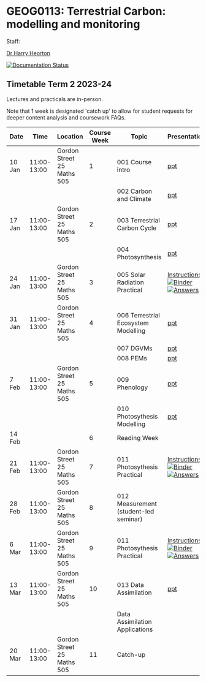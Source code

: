 # GEOG0113: Terrestrial Carbon: modelling and monitoring

Staff:

[Dr Harry Heorton](mailto:h.heorton@ucl.ac.uk)

[![Documentation Status](https://readthedocs.org/projects/geog0133/badge/?version=latest)](https://geog0133.readthedocs.io/en/latest/?badge=latest)

## Timetable Term 2 2023-24

Lectures and practicals are in-person.

Note that 1 week is designated 'catch up' to allow for student requests for deeper content analysis and coursework FAQs.

| Date |  Time | Location |  Course Week | Topic | Presentations  | Notes  |
|---|---|---|---|---|---|---|
| 10 Jan | 11:00-13:00 | Gordon Street 25 Maths 505 | 1 | 001 Course intro | [ppt](https://github.com/UCL-EO/geog0133/blob/main/docs/ppt/GEOG0113-001.pptx) | [notes](https://github.com/UCL-EO/geog0133/blob/main/docs/intro.rst)
| | |  |   | 002 Carbon and Climate | [ppt](https://github.com/UCL-EO/geog0133/blob/main/docs/ppt/GEOG0113-002.pptx) | [notes](https://github.com/UCL-EO/geog0133/blob/main/docs/carbonClimate.rst)
| 17 Jan | 11:00-13:00 | Gordon Street 25 Maths 505 | 2  |  003 Terrestrial Carbon Cycle | [ppt](https://github.com/UCL-EO/geog0133/blob/main/docs/ppt/GEOG0113-003.pptx) | [notes](https://github.com/UCL-EO/geog0133/blob/main/docs/carbonCycle.rst) |
|  | | |   |  004 Photosynthesis | [ppt](https://github.com/UCL-EO/geog0133/blob/main/docs/ppt/GEOG0113-004.pptx) | [notes](https://github.com/UCL-EO/geog0133/blob/main/docs/photosynthesis.rst) | 
| 24 Jan| 11:00-13:00 | Gordon Street 25 Maths 505 | 3  |  005 Solar Radiation Practical | [Instructions](https://github.com/UCL-EO/geog0133/blob/main/docs/notebooks_lab/005_Solar_Practical.ipynb) [![Binder](https://mybinder.org/badge_logo.svg)](https://mybinder.org/v2/gh/UCL-EO/geog0133/HEAD?filepath=docs%2Fnotebooks_lab%2F005_Solar_Practical.ipynb) [![Answers](https://mybinder.org/badge_logo.svg)](https://mybinder.org/v2/gh/UCL-EO/geog0133/HEAD?filepath=docs%2Fnotebooks_lab%2F005_Solar_Practical_answers.ipynb)| [notes](https://github.com/UCL-EO/geog0133/blob/main/docs/notebooks_lab/005_Solar_Practical.ipynb) | 
| 31 Jan | 11:00-13:00 | Gordon Street 25 Maths 505 |  4 | 006 Terrestrial Ecosystem Modelling | [ppt](https://github.com/UCL-EO/geog0133/blob/main/docs/ppt/GEOG0113-006.pptx) | [notes](https://github.com/UCL-EO/geog0133/blob/main/docs/modelling.rst)
| | |   |  | 007 DGVMs  | [ppt](https://github.com/UCL-EO/geog0133/blob/main/docs/ppt/GEOG0113-007.pptx) | [notes](https://github.com/UCL-EO/geog0133/blob/main/docs/dgvms.rst)
| | |  |   |  008 PEMs | [ppt](https://github.com/UCL-EO/geog0133/blob/main/docs/ppt/GEOG0113-008.pptx) | [notes](https://github.com/UCL-EO/geog0133/blob/main/docs/pems.rst)
| 7 Feb | 11:00-13:00 | Gordon Street 25 Maths 505 | 5  | 009 Phenology  | [ppt](https://github.com/UCL-EO/geog0133/blob/main/docs/ppt/GEOG0113-009.pptx) | [notes](https://github.com/UCL-EO/geog0133/blob/main/docs/phenology.rst)
| | | |   |  010 Photosythesis Modelling | [ppt](https://github.com/UCL-EO/geog0133/blob/main/docs/ppt/GEOG0113-010.pptx) | [notes](https://github.com/UCL-EO/geog0133/blob/main/docs/modelling_photosynthesis.rst)
| 14 Feb  | | | 6 | Reading Week| 
| 21 Feb | 11:00-13:00 | Gordon Street 25 Maths 505 | 7 |  011 Photosythesis Practical  | [Instructions](https://github.com/UCL-EO/geog0133/blob/main/docs/notebooks_lab/011_Photosynthesis_Modelling_Practical.ipynb) [![Binder](https://mybinder.org/badge_logo.svg)](https://mybinder.org/v2/gh/UCL-EO/geog0133/HEAD?filepath=docs%2Fnotebooks_lab%2F011_Photosynthesis_Modelling_Practical.ipynb) [![Answers](https://mybinder.org/badge_logo.svg)](https://mybinder.org/v2/gh/UCL-EO/geog0133/HEAD?filepath=docs%2Fnotebooks_lab%2F011_Photosynthesis_Modelling_Practical_answers.ipynb)  | [notes](https://github.com/UCL-EO/geog0133/blob/main/docs/notebooks_lab/011_Photosynthesis_Modelling_Practical.ipynb) | 
| 28 Feb  | 11:00-13:00 | Gordon Street 25 Maths 505 | 8  | 012 Measurement (student-led seminar)  | | [notes](https://github.com/UCL-EO/geog0133/blob/main/docs/remoteSensing.rst)
| 6 Mar | 11:00-13:00 | Gordon Street 25 Maths 505 |  9  | 011 Photosythesis Practical  | [Instructions](https://github.com/UCL-EO/geog0133/blob/main/docs/notebooks_lab/011_Photosynthesis_Modelling_Practical.ipynb) [![Binder](https://mybinder.org/badge_logo.svg)](https://mybinder.org/v2/gh/UCL-EO/geog0133/HEAD?filepath=docs%2Fnotebooks_lab%2F011_Photosynthesis_Modelling_Practical.ipynb) [![Answers](https://mybinder.org/badge_logo.svg)](https://mybinder.org/v2/gh/UCL-EO/geog0133/HEAD?filepath=docs%2Fnotebooks_lab%2F011_Photosynthesis_Modelling_Practical_answers.ipynb)  | [notes](https://github.com/UCL-EO/geog0133/blob/main/docs/notebooks_lab/011_Photosynthesis_Modelling_Practical.ipynb) | 
| 13 Mar | 11:00-13:00 | Gordon Street 25 Maths 505 | 10  | 013 Data Assimilation   | [ppt](https://github.com/UCL-EO/geog0133/blob/main/docs/ppt/GEOG0113-014.pptx) | [notes](https://github.com/UCL-EO/geog0133/blob/main/docs/da_basics.rst)
| |  |  |   | Data Assimilation Applications | | [notes](https://github.com/UCL-EO/geog0133/blob/main/docs/da.rst)
| 20 Mar | 11:00-13:00 | Gordon Street 25 Maths 505 | 11  | Catch-up


